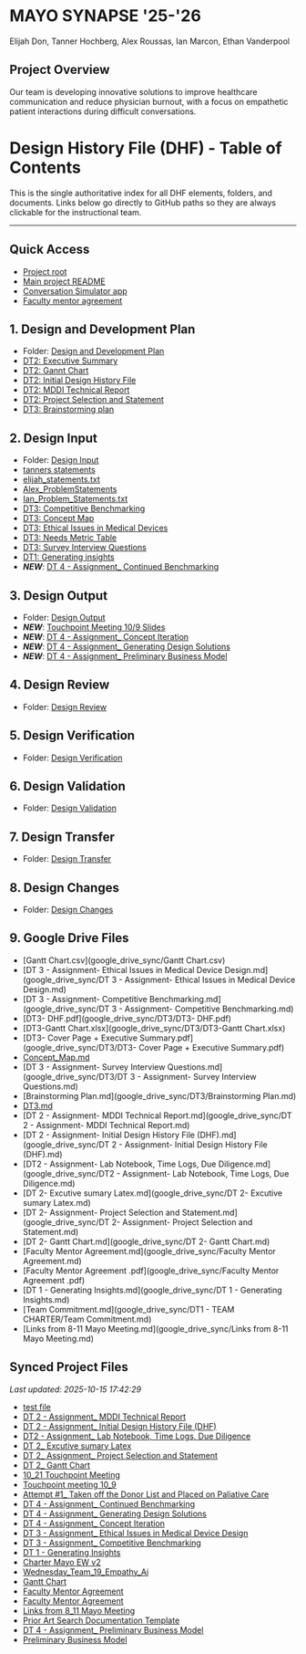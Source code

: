 # MAYO SYNAPSE '25-'26

Elijah Don, Tanner Hochberg, Alex Roussas, Ian Marcon, Ethan Vanderpool

## Project Overview

Our team is developing innovative solutions to improve healthcare communication and reduce physician burnout, with a focus on empathetic patient interactions during difficult conversations.

# Design History File (DHF) - Table of Contents

This is the single authoritative index for all DHF elements, folders, and documents. Links below go directly to GitHub paths so they are always clickable for the instructional team.

---

## Quick Access

- [Project root](https://github.com/TACH04/Synapse)
- [Main project README](https://github.com/TACH04/Synapse/blob/main/README.md)
- [Conversation Simulator app](https://github.com/TACH04/Synapse/tree/main/conversation_simulator)
- [Faculty mentor agreement](https://docs.google.com/document/d/1EbIBCBrqXn5RQOfy2CxHYSGoEEQS3a-x_ovXuJsahxc/edit?usp=drive_link)

## 1. Design and Development Plan

- Folder: [Design and Development Plan](https://github.com/TACH04/Synapse/tree/main/DHF/Design%20and%20Development%20Plan)
- [DT2: Executive Summary](https://docs.google.com/document/d/1IE4xTCh0bBcmDYOl6ENvlDSGPHQiXXtJ1KLKYGw3GDY/edit?usp=drive_link)
- [DT2: Gannt Chart](https://docs.google.com/spreadsheets/d/1v-3db-a8KPiC-tAE2uTQkt1zlNN7pOveQJ3bjupPCNw/edit?usp=drive_link)
- [DT2: Initial Design History File](https://docs.google.com/document/d/1ZGKpiBo09NvjRLXrCT-WZjgMbCEisN2xN1vwIlr4zqQ/edit?usp=drive_link)
- [DT2: MDDI Technical Report](https://docs.google.com/document/d/1bY_rUbhvNfxos7Ye2asOFa4g3rgQjFmpw1CLbrqYdX0/edit?usp=drive_link)
- [DT2: Project Selection and Statement](https://docs.google.com/document/d/1ZIm5112BKRVF3WArS-glyYQeEtchvlUhHJRpa3YtjyE/edit?usp=drive_link)
- [DT3: Brainstorming plan](https://docs.google.com/document/d/1C9rGscbJzZMOgr0zOocJoMNPMxebgnE4BjAtaCV8BWc/edit?usp=drive_link)


## 2. Design Input

- Folder: [Design Input](https://github.com/TACH04/Synapse/tree/main/DHF/Design%20Input)
- [tanners statements](https://github.com/TACH04/Synapse/blob/main/DHF/Design%20Input/Team%20Problem%20Statements/tanners%20statements)
- [elijah_statements.txt](https://github.com/TACH04/Synapse/blob/main/DHF/Design%20Input/Team%20Problem%20Statements/elijah_statements.txt)
- [Alex_ProblemStatements](https://github.com/TACH04/Synapse/blob/main/DHF/Design%20Input/Team%20Problem%20Statements/Alex_ProblemStatements)
- [Ian_Problem_Statements.txt](https://github.com/TACH04/Synapse/blob/main/DHF/Design%20Input/Team%20Problem%20Statements/Ian_Problem_Statements.txt)
- [DT3: Competitive Benchmarking](https://docs.google.com/document/d/1S2kfCfjrz_N6uJE-bNW_vn9k8RCKPb37ds7B4hZXVxY/edit?usp=drive_link) 
- [DT3: Concept Map](https://docs.google.com/document/d/1xj2NNwJ8OQZbndGWVdGvJ9wKfdVO_ARfO34rUiCiuks/edit?usp=drive_link)
- [DT3: Ethical Issues in Medical Devices](https://docs.google.com/document/d/1UIjjGRLe42mS3-UX6jP7cUdUyXfGw2fUPiTCERRQqGg/edit?usp=drive_link)
- [DT3: Needs Metric Table](https://docs.google.com/document/d/1Rn6ign4Q32LNvc7bvyXXkeR5QmWC3LUQZaWAUHecsU0/edit?usp=drive_link)
- [DT3: Survey Interview Questions](https://docs.google.com/document/d/1ZWAlE8qKRAdotSlWmRBeya8JlQiNOT1w30CeQTqDZ2E/edit?usp=drive_link)
- [DT1: Generating insights](https://docs.google.com/document/d/1kNAxS7c4XYkPLRYb_zfLALkN51bi4Dif1TdJimjG3eg/edit?usp=drive_link)
- ***NEW***: [DT 4 - Assignment_ Continued Benchmarking](https://github.com/TACH04/Synapse/blob/main/Google%20Drive%20Folder/DT4/DT%204%20-%20Assignment_%20Continued%20Benchmarking.md)


## 3. Design Output

- Folder: [Design Output](https://github.com/TACH04/Synapse/tree/main/DHF/Design%20Output)
- ***NEW***: [Touchpoint Meeting 10/9 Slides](https://docs.google.com/presentation/d/1ns0ZDvTHIcmyZcgFo3FhUwHNYUX99S2SuaqlfBuAWkE/edit?usp=drive_link)
- ***NEW***: [DT 4 - Assignment_ Concept Iteration](https://github.com/TACH04/Synapse/blob/main/Google%20Drive%20Folder/DT4/DT%204%20-%20Assignment_%20Concept%20Iteration.md)
- ***NEW***: [DT 4 - Assignment_ Generating Design Solutions](https://github.com/TACH04/Synapse/blob/main/Google%20Drive%20Folder/DT4/DT%204%20-%20Assignment_%20Generating%20Design%20Solutions.md)
- ***NEW***: [DT 4 - Assignment_ Preliminary Business Model](https://github.com/TACH04/Synapse/blob/main/Google%20Drive%20Folder/DT4/DT%204%20-%20Assignment_%20Preliminary%20Business%20Model.pdf)



## 4. Design Review

- Folder: [Design Review](https://github.com/TACH04/Synapse/tree/main/DHF/Design%20Review)

## 5. Design Verification

- Folder: [Design Verification](https://github.com/TACH04/Synapse/tree/main/DHF/Design%20Verification)

## 6. Design Validation

- Folder: [Design Validation](https://github.com/TACH04/Synapse/tree/main/DHF/Design%20Validation)

## 7. Design Transfer

- Folder: [Design Transfer](https://github.com/TACH04/Synapse/tree/main/DHF/Design%20Transfer)

## 8. Design Changes

- Folder: [Design Changes](https://github.com/TACH04/Synapse/tree/main/DHF/Design%20Changes)

## 9. Google Drive Files

- [Gantt Chart.csv](google_drive_sync/Gantt Chart.csv)
- [DT 3 - Assignment- Ethical Issues in Medical Device Design.md](google_drive_sync/DT 3 - Assignment- Ethical Issues in Medical Device Design.md)
- [DT 3 - Assignment- Competitive Benchmarking.md](google_drive_sync/DT 3 - Assignment- Competitive Benchmarking.md)
- [DT3- DHF.pdf](google_drive_sync/DT3/DT3- DHF.pdf)
- [DT3-Gantt Chart.xlsx](google_drive_sync/DT3/DT3-Gantt Chart.xlsx)
- [DT3- Cover Page + Executive Summary.pdf](google_drive_sync/DT3/DT3- Cover Page + Executive Summary.pdf)
- [Concept_Map.md](google_drive_sync/DT3/Concept_Map.md)
- [DT 3 - Assignment- Survey Interview Questions.md](google_drive_sync/DT3/DT 3 - Assignment- Survey Interview Questions.md)
- [Brainstorming Plan.md](google_drive_sync/DT3/Brainstorming Plan.md)
- [DT3.md](google_drive_sync/DT3/DT3.md)
- [DT 2 - Assignment- MDDI Technical Report.md](google_drive_sync/DT 2 - Assignment- MDDI Technical Report.md)
- [DT 2 - Assignment- Initial Design History File (DHF).md](google_drive_sync/DT 2 - Assignment- Initial Design History File (DHF).md)
- [DT2 - Assignment- Lab Notebook, Time Logs, Due Diligence.md](google_drive_sync/DT2 - Assignment- Lab Notebook, Time Logs, Due Diligence.md)
- [DT 2- Excutive sumary Latex.md](google_drive_sync/DT 2- Excutive sumary Latex.md)
- [DT 2- Assignment- Project Selection and Statement.md](google_drive_sync/DT 2- Assignment- Project Selection and Statement.md)
- [DT 2- Gantt Chart.md](google_drive_sync/DT 2- Gantt Chart.md)
- [Faculty Mentor Agreement.md](google_drive_sync/Faculty Mentor Agreement.md)
- [Faculty Mentor Agreement .pdf](google_drive_sync/Faculty Mentor Agreement .pdf)
- [DT 1 - Generating Insights.md](google_drive_sync/DT 1 - Generating Insights.md)
- [Team Commitment.md](google_drive_sync/DT1 - TEAM CHARTER/Team Commitment.md)
- [Links from 8-11 Mayo Meeting.md](google_drive_sync/Links from 8-11 Mayo Meeting.md) 





## Synced Project Files

*Last updated: 2025-10-15 17:42:29*

- [test file](https://github.com/TACH04/Synapse/blob/main/Google%20Drive%20Folder/test%20file.md)
- [DT 2 - Assignment_ MDDI Technical Report](https://github.com/TACH04/Synapse/blob/main/Google%20Drive%20Folder/DT2/DT%202%20-%20Assignment_%20MDDI%20Technical%20Report.md)
- [DT 2 - Assignment_ Initial Design History File (DHF)](https://github.com/TACH04/Synapse/blob/main/Google%20Drive%20Folder/DT2/DT%202%20-%20Assignment_%20Initial%20Design%20History%20File%20(DHF).md)
- [DT2 - Assignment_ Lab Notebook, Time Logs, Due Diligence](https://github.com/TACH04/Synapse/blob/main/Google%20Drive%20Folder/DT2/DT2%20-%20Assignment_%20Lab%20Notebook,%20Time%20Logs,%20Due%20Diligence.md)
- [DT 2_ Excutive sumary Latex](https://github.com/TACH04/Synapse/blob/main/Google%20Drive%20Folder/DT2/DT%202_%20Excutive%20sumary%20Latex.md)
- [DT 2_ Assignment_ Project Selection and Statement](https://github.com/TACH04/Synapse/blob/main/Google%20Drive%20Folder/DT2/DT%202_%20Assignment_%20Project%20Selection%20and%20Statement.md)
- [DT 2_ Gantt Chart](https://github.com/TACH04/Synapse/blob/main/Google%20Drive%20Folder/DT2/DT%202_%20Gantt%20Chart.md)
- [10_21 Touchpoint Meeting](https://github.com/TACH04/Synapse/blob/main/Google%20Drive%20Folder/Touchpoint%20Meetings/10_21%20Touchpoint%20Meeting.pdf)
- [Touchpoint meeting 10_9](https://github.com/TACH04/Synapse/blob/main/Google%20Drive%20Folder/Touchpoint%20Meetings/Touchpoint%20meeting%2010_9.pdf)
- [Attempt #1_ Taken off the Donor List and Placed on Paliative Care](https://github.com/TACH04/Synapse/blob/main/Google%20Drive%20Folder/AI%20Generated%20Sample%20Data/Attempt%20#1_%20Taken%20off%20the%20Donor%20List%20and%20Placed%20on%20Paliative%20Care.csv)
- [DT 4 - Assignment_ Continued Benchmarking](https://github.com/TACH04/Synapse/blob/main/Google%20Drive%20Folder/DT4/DT%204%20-%20Assignment_%20Continued%20Benchmarking.md)
- [DT 4 - Assignment_ Generating Design Solutions](https://github.com/TACH04/Synapse/blob/main/Google%20Drive%20Folder/DT4/DT%204%20-%20Assignment_%20Generating%20Design%20Solutions.md)
- [DT 4 - Assignment_ Concept Iteration](https://github.com/TACH04/Synapse/blob/main/Google%20Drive%20Folder/DT4/DT%204%20-%20Assignment_%20Concept%20Iteration.md)
- [DT 3 - Assignment_ Ethical Issues in Medical Device Design](https://github.com/TACH04/Synapse/blob/main/Google%20Drive%20Folder/DT3/DT%203%20-%20Assignment_%20Ethical%20Issues%20in%20Medical%20Device%20Design.md)
- [DT 3 - Assignment_ Competitive Benchmarking](https://github.com/TACH04/Synapse/blob/main/Google%20Drive%20Folder/DT3/DT%203%20-%20Assignment_%20Competitive%20Benchmarking.md)
- [DT 1 - Generating Insights](https://github.com/TACH04/Synapse/blob/main/Google%20Drive%20Folder/DT1%20-%20TEAM%20CHARTER/DT%201%20-%20Generating%20Insights.md)
- [Charter Mayo EW v2](https://github.com/TACH04/Synapse/blob/main/Google%20Drive%20Folder/Misc/Charter%20Mayo%20EW%20v2.pptx)
- [Wednesday_Team_19_Empathy_Ai](https://github.com/TACH04/Synapse/blob/main/Google%20Drive%20Folder/Misc/Wednesday_Team_19_Empathy_Ai.pdf)
- [Gantt Chart](https://github.com/TACH04/Synapse/blob/main/Google%20Drive%20Folder/Misc/Gantt%20Chart.csv)
- [Faculty Mentor Agreement](https://github.com/TACH04/Synapse/blob/main/Google%20Drive%20Folder/Misc/Faculty%20Mentor%20Agreement.md)
- [Faculty Mentor Agreement ](https://github.com/TACH04/Synapse/blob/main/Google%20Drive%20Folder/Misc/Faculty%20Mentor%20Agreement%20.pdf)
- [Links from 8_11 Mayo Meeting](https://github.com/TACH04/Synapse/blob/main/Google%20Drive%20Folder/Touchpoint%20Meetings/Links%20from%208_11%20Mayo%20Meeting.md)
- [Prior Art Search Documentation Template](https://github.com/TACH04/Synapse/blob/main/Google%20Drive%20Folder/DT4/Prior%20Art%20Search%20Documentation%20Template.docx)
- [DT 4 - Assignment_ Preliminary Business Model](https://github.com/TACH04/Synapse/blob/main/Google%20Drive%20Folder/DT4/DT%204%20-%20Assignment_%20Preliminary%20Business%20Model.pdf)
- [Preliminary Business Model](https://github.com/TACH04/Synapse/blob/main/Google%20Drive%20Folder/DT4/Preliminary%20Business%20Model.md)
